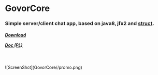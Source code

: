 # GovorCore
<h3> Simple server/client chat app, based on java8, jfx2 and <a href="https://github.com/henryco/Struct"> struct</a>.</h3>
<h5>
<a href="https://drive.google.com/open?id=0BzwCB78J-oVxaVZ1Q2VtaGVDQkE" title="(latest version from: 22.01.2017)">Download</a>
<br><br>
<a href="https://drive.google.com/open?id=0BzwCB78J-oVxVVk0aUxnZmZwaWs">Doc (PL)</a>
</h5><br>
<br>
![ScreenShot](GovorCore//promo.png)

